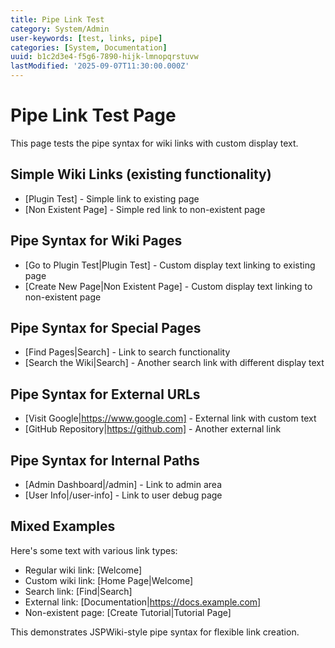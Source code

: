 ```yaml
---
title: Pipe Link Test
category: System/Admin
user-keywords: [test, links, pipe]
categories: [System, Documentation]
uuid: b1c2d3e4-f5g6-7890-hijk-lmnopqrstuvw
lastModified: '2025-09-07T11:30:00.000Z'
---
```


# Pipe Link Test Page

This page tests the pipe syntax for wiki links with custom display text.

## Simple Wiki Links (existing functionality)
* [Plugin Test] - Simple link to existing page
* [Non Existent Page] - Simple red link to non-existent page

## Pipe Syntax for Wiki Pages
* [Go to Plugin Test|Plugin Test] - Custom display text linking to existing page
* [Create New Page|Non Existent Page] - Custom display text linking to non-existent page

## Pipe Syntax for Special Pages
* [Find Pages|Search] - Link to search functionality
* [Search the Wiki|Search] - Another search link with different display text

## Pipe Syntax for External URLs
* [Visit Google|https://www.google.com] - External link with custom text
* [GitHub Repository|https://github.com] - Another external link

## Pipe Syntax for Internal Paths
* [Admin Dashboard|/admin] - Link to admin area
* [User Info|/user-info] - Link to user debug page

## Mixed Examples
Here's some text with various link types:
- Regular wiki link: [Welcome]
- Custom wiki link: [Home Page|Welcome] 
- Search link: [Find|Search]
- External link: [Documentation|https://docs.example.com]
- Non-existent page: [Create Tutorial|Tutorial Page]

This demonstrates JSPWiki-style pipe syntax for flexible link creation.
